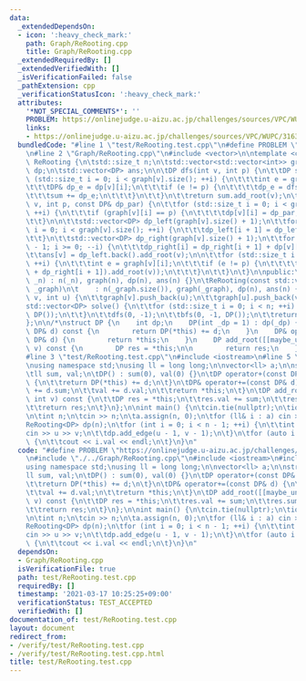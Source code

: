 ```yaml
---
data:
  _extendedDependsOn:
  - icon: ':heavy_check_mark:'
    path: Graph/ReRooting.cpp
    title: Graph/ReRooting.cpp
  _extendedRequiredBy: []
  _extendedVerifiedWith: []
  _isVerificationFailed: false
  _pathExtension: cpp
  _verificationStatusIcon: ':heavy_check_mark:'
  attributes:
    '*NOT_SPECIAL_COMMENTS*': ''
    PROBLEM: https://onlinejudge.u-aizu.ac.jp/challenges/sources/VPC/WUPC/3163
    links:
    - https://onlinejudge.u-aizu.ac.jp/challenges/sources/VPC/WUPC/3163
  bundledCode: "#line 1 \"test/ReRooting.test.cpp\"\n#define PROBLEM \"https://onlinejudge.u-aizu.ac.jp/challenges/sources/VPC/WUPC/3163\"\
    \n#line 2 \"Graph/ReRooting.cpp\"\n#include <vector>\n\ntemplate <class DP> class\
    \ ReRooting {\n\tstd::size_t n;\n\tstd::vector<std::vector<int>> graph;\n\tstd::vector<std::vector<DP>>\
    \ dp;\n\tstd::vector<DP> ans;\n\n\tDP dfs(int v, int p) {\n\t\tDP sum;\n\t\tfor\
    \ (std::size_t i = 0; i < graph[v].size(); ++i) {\n\t\t\tint e = graph[v][i];\n\
    \t\t\tDP& dp_e = dp[v][i];\n\t\t\tif (e != p) {\n\t\t\t\tdp_e = dfs(e, v);\n\t\
    \t\t\tsum += dp_e;\n\t\t\t}\n\t\t}\n\t\treturn sum.add_root(v);\n\t}\n\tvoid bfs(int\
    \ v, int p, const DP& dp_par) {\n\t\tfor (std::size_t i = 0; i < graph[v].size();\
    \ ++i) {\n\t\t\tif (graph[v][i] == p) {\n\t\t\t\tdp[v][i] = dp_par;\n\t\t\t}\n\
    \t\t}\n\n\t\tstd::vector<DP> dp_left(graph[v].size() + 1);\n\t\tfor (std::size_t\
    \ i = 0; i < graph[v].size(); ++i) {\n\t\t\tdp_left[i + 1] = dp_left[i] + dp[v][i];\n\
    \t\t}\n\t\tstd::vector<DP> dp_right(graph[v].size() + 1);\n\t\tfor (int i = graph[v].size()\
    \ - 1; i >= 0; --i) {\n\t\t\tdp_right[i] = dp_right[i + 1] + dp[v][i];\n\t\t}\n\
    \t\tans[v] = dp_left.back().add_root(v);\n\n\t\tfor (std::size_t i = 0; i < graph[v].size();\
    \ ++i) {\n\t\t\tint e = graph[v][i];\n\t\t\tif (e != p) {\n\t\t\t\tbfs(e, v, (dp_left[i]\
    \ + dp_right[i + 1]).add_root(v));\n\t\t\t}\n\t\t}\n\t}\n\npublic:\n\tReRooting(std::size_t\
    \ _n) : n(_n), graph(n), dp(n), ans(n) {}\n\tReRooting(const std::vector<std::vector<int>>&\
    \ _graph)\n\t    : n(_graph.size()), graph(_graph), dp(n), ans(n) {}\n\tvoid add_edge(int\
    \ v, int u) {\n\t\tgraph[v].push_back(u);\n\t\tgraph[u].push_back(v);\n\t}\n\t\
    std::vector<DP> solve() {\n\t\tfor (std::size_t i = 0; i < n; ++i) {\n\t\t\tdp[i].assign(graph[i].size(),\
    \ DP());\n\t\t}\n\t\tdfs(0, -1);\n\t\tbfs(0, -1, DP());\n\t\treturn ans;\n\t}\n\
    };\n\n/*\nstruct DP {\n    int dp;\n    DP(int _dp = 1) : dp(_dp) {}\n    DP operator+(const\
    \ DP& d) const {\n        return DP(*this) += d;\n    }\n    DP& operator+=(const\
    \ DP& d) {\n        return *this;\n    }\n    DP add_root([[maybe_unused]] int\
    \ v) const {\n        DP res = *this;\n\n        return res;\n    }\n};\n*/\n\
    #line 3 \"test/ReRooting.test.cpp\"\n#include <iostream>\n#line 5 \"test/ReRooting.test.cpp\"\
    \nusing namespace std;\nusing ll = long long;\n\nvector<ll> a;\n\nstruct DP {\n\
    \tll sum, val;\n\tDP() : sum(0), val(0) {}\n\tDP operator+(const DP& d) const\
    \ {\n\t\treturn DP(*this) += d;\n\t}\n\tDP& operator+=(const DP& d) {\n\t\tsum\
    \ += d.sum;\n\t\tval += d.val;\n\t\treturn *this;\n\t}\n\tDP add_root([[maybe_unused]]\
    \ int v) const {\n\t\tDP res = *this;\n\t\tres.val += sum;\n\t\tres.sum += a[v];\n\
    \t\treturn res;\n\t}\n};\n\nint main() {\n\tcin.tie(nullptr);\n\tios_base::sync_with_stdio(false);\n\
    \n\tint n;\n\tcin >> n;\n\ta.assign(n, 0);\n\tfor (ll& i : a) cin >> i;\n\n\t\
    ReRooting<DP> dp(n);\n\tfor (int i = 0; i < n - 1; ++i) {\n\t\tint u, v;\n\t\t\
    cin >> u >> v;\n\t\tdp.add_edge(u - 1, v - 1);\n\t}\n\tfor (auto i : dp.solve())\
    \ {\n\t\tcout << i.val << endl;\n\t}\n}\n"
  code: "#define PROBLEM \"https://onlinejudge.u-aizu.ac.jp/challenges/sources/VPC/WUPC/3163\"\
    \n#include \"./../Graph/ReRooting.cpp\"\n#include <iostream>\n#include <vector>\n\
    using namespace std;\nusing ll = long long;\n\nvector<ll> a;\n\nstruct DP {\n\t\
    ll sum, val;\n\tDP() : sum(0), val(0) {}\n\tDP operator+(const DP& d) const {\n\
    \t\treturn DP(*this) += d;\n\t}\n\tDP& operator+=(const DP& d) {\n\t\tsum += d.sum;\n\
    \t\tval += d.val;\n\t\treturn *this;\n\t}\n\tDP add_root([[maybe_unused]] int\
    \ v) const {\n\t\tDP res = *this;\n\t\tres.val += sum;\n\t\tres.sum += a[v];\n\
    \t\treturn res;\n\t}\n};\n\nint main() {\n\tcin.tie(nullptr);\n\tios_base::sync_with_stdio(false);\n\
    \n\tint n;\n\tcin >> n;\n\ta.assign(n, 0);\n\tfor (ll& i : a) cin >> i;\n\n\t\
    ReRooting<DP> dp(n);\n\tfor (int i = 0; i < n - 1; ++i) {\n\t\tint u, v;\n\t\t\
    cin >> u >> v;\n\t\tdp.add_edge(u - 1, v - 1);\n\t}\n\tfor (auto i : dp.solve())\
    \ {\n\t\tcout << i.val << endl;\n\t}\n}\n"
  dependsOn:
  - Graph/ReRooting.cpp
  isVerificationFile: true
  path: test/ReRooting.test.cpp
  requiredBy: []
  timestamp: '2021-03-17 10:25:25+09:00'
  verificationStatus: TEST_ACCEPTED
  verifiedWith: []
documentation_of: test/ReRooting.test.cpp
layout: document
redirect_from:
- /verify/test/ReRooting.test.cpp
- /verify/test/ReRooting.test.cpp.html
title: test/ReRooting.test.cpp
---
```

